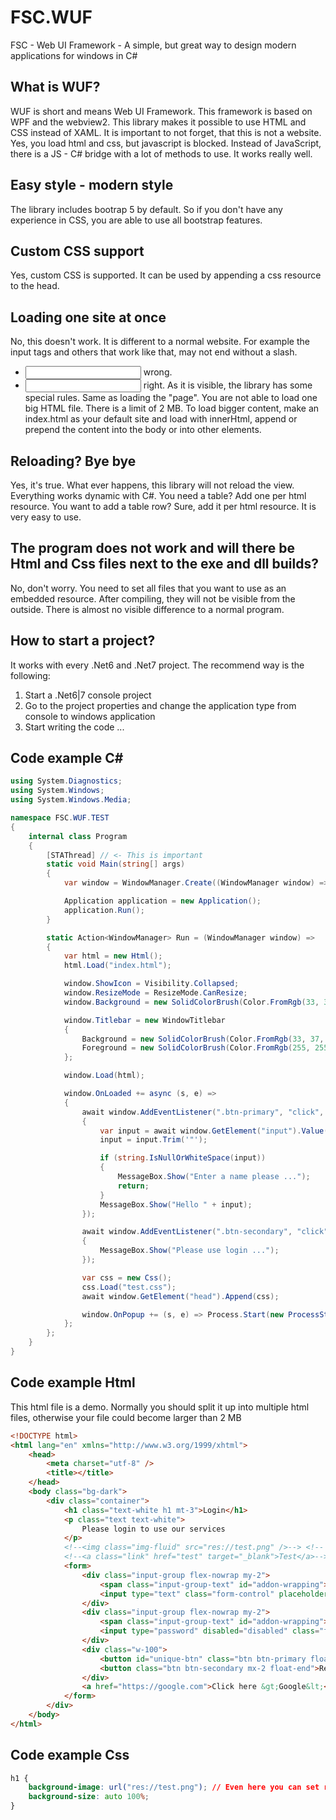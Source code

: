 # FSC.WUF
 FSC - Web UI Framework - A simple, but great way to design modern applications for windows in C#

## What is WUF?
WUF is short and means Web UI Framework. This framework is based on WPF and the webview2. This library makes it possible to use HTML and CSS instead of XAML. It is important to not forget, that this is not a website. Yes, you load html and css, but javascript is blocked. Instead of JavaScript, there is a JS - C# bridge with a lot of methods to use. It works really well.

## Easy style - modern style
The library includes bootrap 5 by default. So if you don't have any experience in CSS, you are able to use all bootstrap features.

## Custom CSS support
Yes, custom CSS is supported. It can be used by appending a css resource to the head.

## Loading one site at once
No, this doesn't work. It is different to a normal website. For example the input tags and others that work like that, may not end without a slash.
- <input> wrong.
- <input /> right.
As it is visible, the library has some special rules. Same as loading the "page". You are not able to load one big HTML file. There is a limit of 2 MB. To load bigger content, make an index.html as your default site and load with innerHtml, append or prepend the content into the body or into other elements.

## Reloading? Bye bye
Yes, it's true. What ever happens, this library will not reload the view. Everything works dynamic with C#.
You need a table? Add one per html resource. You want to add a table row? Sure, add it per html resource.
It is very easy to use.

## The program does not work and will there be Html and Css files next to the exe and dll builds?
No, don't worry. You need to set all files that you want to use as an embedded resource. After compiling, they will not be visible from the outside.
There is almost no visible difference to a normal program.

## How to start a project?
It works with every .Net6 and .Net7 project.
The recommend way is the following:
1. Start a .Net6|7 console project
2. Go to the project properties and change the application type from console to windows application
3. Start writing the code ...

## Code example C#
```cs
using System.Diagnostics;
using System.Windows;
using System.Windows.Media;

namespace FSC.WUF.TEST
{
    internal class Program
    {
        [STAThread] // <- This is important
        static void Main(string[] args)
        {
            var window = WindowManager.Create((WindowManager window) => Run(window), new Size(300, 300));

            Application application = new Application();
            application.Run();
        }

        static Action<WindowManager> Run = (WindowManager window) =>
        {
            var html = new Html();
            html.Load("index.html");

            window.ShowIcon = Visibility.Collapsed;
            window.ResizeMode = ResizeMode.CanResize;
            window.Background = new SolidColorBrush(Color.FromRgb(33, 37, 41));

            window.Titlebar = new WindowTitlebar
            {
                Background = new SolidColorBrush(Color.FromRgb(33, 37, 41)),
                Foreground = new SolidColorBrush(Color.FromRgb(255, 255, 255))
            };

            window.Load(html);

            window.OnLoaded += async (s, e) =>
            {
                await window.AddEventListener(".btn-primary", "click", async () =>
                {
                    var input = await window.GetElement("input").Value();
                    input = input.Trim('"');

                    if (string.IsNullOrWhiteSpace(input))
                    {
                        MessageBox.Show("Enter a name please ...");
                        return;
                    }
                    MessageBox.Show("Hello " + input);
                });

                await window.AddEventListener(".btn-secondary", "click", () =>
                {
                    MessageBox.Show("Please use login ...");
                });

                var css = new Css();
                css.Load("test.css");
                await window.GetElement("head").Append(css);

                window.OnPopup += (s, e) => Process.Start(new ProcessStartInfo(e?.Link) { UseShellExecute = true });
            };
        };
    }
}
```

## Code example Html
This html file is a demo. Normally you should split it up into multiple html files, otherwise your file could become larger than 2 MB
```html
<!DOCTYPE html>
<html lang="en" xmlns="http://www.w3.org/1999/xhtml">
    <head>
        <meta charset="utf-8" />
        <title></title>
    </head>
    <body class="bg-dark">
        <div class="container">
            <h1 class="text-white h1 mt-3">Login</h1>
            <p class="text text-white">
                Please login to use our services
            </p>
            <!--<img class="img-fluid" src="res://test.png" />--> <!-- Resources can load with a res:// link. To be more exact, it could be res://namespace.test.png -->
            <!--<a class="link" href="test" target="_blank">Test</a>-->
            <form>
                <div class="input-group flex-nowrap my-2">
                    <span class="input-group-text" id="addon-wrapping">@</span>
                    <input type="text" class="form-control" placeholder="Username" aria-label="Username" aria-describedby="addon-wrapping"/>
                </div>
                <div class="input-group flex-nowrap my-2">
                    <span class="input-group-text" id="addon-wrapping">*</span>
                    <input type="password" disabled="disabled" class="form-control" placeholder="Password" aria-label="Username" aria-describedby="addon-wrapping"/>
                </div>
                <div class="w-100">
                    <button id="unique-btn" class="btn btn-primary float-end">Login</button>
                    <button class="btn btn-secondary mx-2 float-end">Register</button>
                </div>
                <a href="https://google.com">Click here &gt;Google&lt;</a>
            </form>
        </div>
    </body>
</html>
```

## Code example Css
```css
h1 {
    background-image: url("res://test.png"); // Even here you can set resources per res url
    background-size: auto 100%;
}
```
